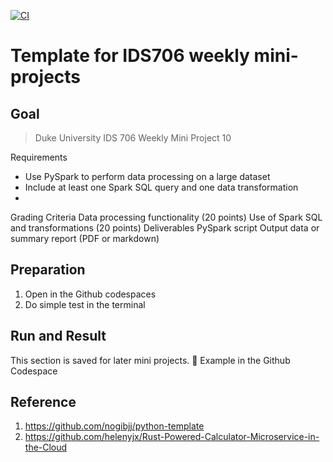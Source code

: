 [![CI](https://github.com/nogibjj/python-template/actions/workflows/cicd.yml/badge.svg)](https://github.com/nogibjj/python-template/actions/workflows/cicd.yml)

# Template for IDS706 weekly mini-projects 

## Goal

> Duke University IDS 706 Weekly Mini Project 10

Requirements
- Use PySpark to perform data processing on a large dataset
- Include at least one Spark SQL query and one data transformation
- 
Grading Criteria
Data processing functionality (20 points)
Use of Spark SQL and transformations (20 points)
Deliverables
PySpark script
Output data or summary report (PDF or markdown)


## Preparation

1. Open in the Github codespaces
2. Do simple test in the terminal

## Run and Result

This section is saved for later mini projects.
🌰 Example in the Github Codespace 



## Reference

1.  https://github.com/nogibjj/python-template
2.  https://github.com/helenyjx/Rust-Powered-Calculator-Microservice-in-the-Cloud

